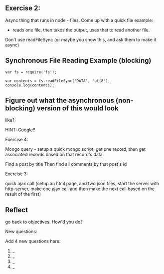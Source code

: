 
## Exercise 2:

Async thing that runs in node - files.  Come up with a quick file example:
- reads one file, then takes the output, uses that to read another file.

Don't use readFileSync (or maybe you show this, and ask them to make it async)

## Synchronous File Reading Example (blocking)
```
var fs = require('fs');

var contents = fs.readFileSync('DATA', 'utf8');
console.log(contents);
```

## Figure out what the asynchronous (non-blocking) version of this would look
like?

HINT: Google!!

Exercise 4:

Mongo query - setup a quick mongo script, get one record, then get associated
records based on that record's data

Find a post by title
Then find all comments by that post's id

Exercise 3:

quick ajax call (setup an html page, and two json files, start the server with
http-server, make one ajax call and then make the next call based on the result
of the first)


## Reflect

go back to objectives.  How'd you do?

New questions:

Add 4 new questions here:

1. _
1. _
1. _
1. _

